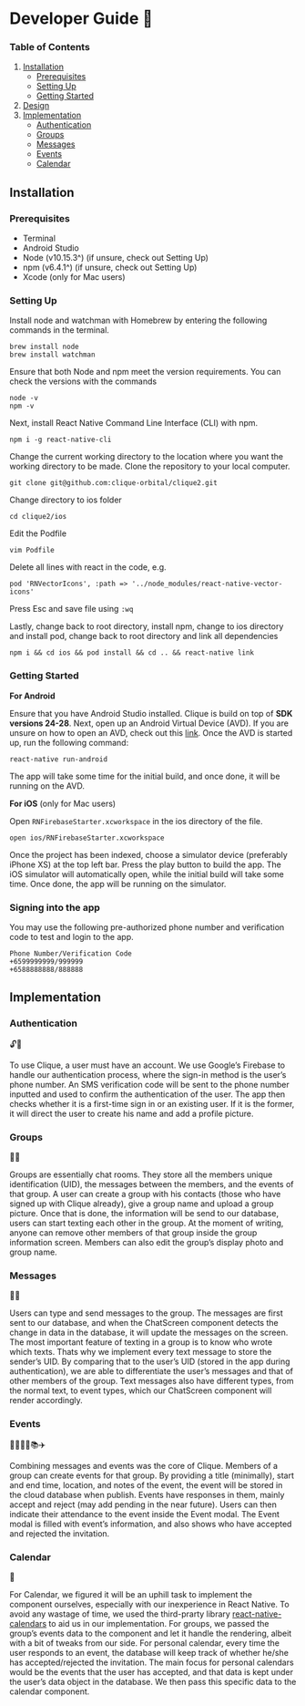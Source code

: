 # Developer Guide :book:
### Table of Contents
1. [Installation](#installation-guide)
    * [Prerequisites](#prerequisites)
    * [Setting Up](#setting-up)
    * [Getting Started](#getting-started)
2. [Design](#design)
3. [Implementation](#implementation)
    * [Authentication](#authentication)
    * [Groups](#groups)
    * [Messages](#messages)
    * [Events](#events)
    * [Calendar](#calendar)


## Installation
### Prerequisites
  * Terminal
  * Android Studio
  * Node (v10.15.3^) (if unsure, check out Setting Up)
  * npm (v6.4.1^) (if unsure, check out Setting Up)
  * Xcode (only for Mac users)
  
### Setting Up
Install node and watchman with Homebrew by entering the following commands in the terminal.

```
brew install node
brew install watchman
```

Ensure that both Node and npm meet the version requirements. You can check the versions with the commands

```
node -v
npm -v
```

Next, install React Native Command Line Interface (CLI) with npm.

`npm i -g react-native-cli`

Change the current working directory to the location where you want the working directory to be made. Clone the repository to your local computer.

`git clone git@github.com:clique-orbital/clique2.git`

Change directory to ios folder

`cd clique2/ios`

Edit the Podfile

`vim Podfile`

Delete all lines with react in the code, e.g.

`pod 'RNVectorIcons', :path => '../node_modules/react-native-vector-icons'`

Press Esc and save file using `:wq`

Lastly, change back to root directory, install npm, change to ios directory and install pod, change back to root directory and link all dependencies

`npm i && cd ios && pod install && cd .. && react-native link`

### Getting Started

**For Android**

Ensure that you have Android Studio installed. Clique is build on top of **SDK versions 24-28**. Next, open up an Android Virtual Device (AVD).
If you are unsure on how to open an AVD, check out this [link](https://developer.android.com/studio/run/managing-avds). Once the AVD is started up, run the following command:

`react-native run-android`

The app will take some time for the initial build, and once done, it will be running on the AVD.

**For iOS** (only for Mac users)

Open `RNFirebaseStarter.xcworkspace` in the ios directory of the file.

`open ios/RNFirebaseStarter.xcworkspace`

Once the project has been indexed, choose a simulator device (preferably iPhone XS) at the top left bar. Press the play button to build the app.
The iOS simulator will automatically open, while the initial build will take some time. Once done, the app will be running on the simulator.

### Signing into the app
You may use the following pre-authorized phone number and verification code to test and login to the app. 
```
Phone Number/Verification Code
+6599999999/999999
+6588888888/888888
```

## Implementation
### Authentication
:unlock::key:

To use Clique, a user must have an account. We use Google’s Firebase to handle our authentication process, where the sign-in method is the user’s phone number. An SMS verification code will be sent to the phone number inputted and used to confirm the authentication of the user.  The app then checks whether it is a first-time sign in or an existing user. If it is the former, it will direct the user to create his name and add a profile picture. 

### Groups
:two_men_holding_hands::two_women_holding_hands:

Groups are essentially chat rooms. They store all the members unique identification (UID), the messages between the members, and the events of that group. A user can create a group with his contacts (those who have signed up with Clique already), give a group name and upload a group picture. Once that is done, the information will be send to our database, users can start texting each other in the group. At the moment of writing, anyone can remove other members of that group inside the group information screen. Members can also edit the group’s display photo and group name. 

### Messages
:speech_balloon::calling:

Users can type and send messages to the group. The messages are first sent to our database, and when the ChatScreen component detects the change in data in the database, it will update the messages on the screen. The most important feature of texting in a group is to know who wrote which texts. Thats why we implement every text message to store the sender’s UID. By comparing that to the user’s UID (stored in the app during authentication), we are able to differentiate the user’s messages and that of other members of the group. Text messages also have different types, from the normal text, to event types, which our ChatScreen component will render accordingly.  


### Events
:date::basketball::hamburger::microphone::books::airplane:

Combining messages and events was the core of Clique. Members of a group can create events for that group. By providing a title (minimally), start and end time, location, and notes of the event, the event will be stored in the cloud database when publish. Events have responses in them, mainly accept and reject (may add pending in the near future). Users can then indicate their attendance to the event inside the Event modal. The Event modal is filled with event’s information, and also shows who have accepted and rejected the invitation. 

### Calendar
:calendar:

For Calendar, we figured it will be an uphill task to implement the component ourselves, especially with our inexperience in React Native. To avoid any wastage of time, we used the third-prarty library [react-native-calendars](https://www.npmjs.com/package/react-native-calendars) to aid us in our implementation. For groups, we passed the group’s events data to the component and let it handle the rendering, albeit with a bit of tweaks from our side. For personal calendar, every time the user responds to an event, the database will keep track of whether he/she has accepted/rejected the invitation. The main focus for personal calendars would be the events that the user has accepted, and that data is kept under the user’s data object in the database. We then pass this specific data to the calendar component. 
